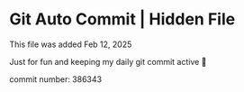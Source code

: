 # Git Auto Commit | Hidden File

This file was added Feb 12, 2025

Just for fun and keeping my daily git commit active 🤪

commit number: 386343
